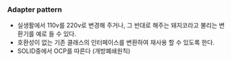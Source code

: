 ### Adapter pattern

- 실생활에서 110v를 220v로 변경해 주거나, 그 반대로 해주는 돼지코라고 불리는 변환기를 예로 들 수 있다.
- 호환성이 없는 기존 클래스의 인터페이스를 변환하여 재사용 할 수 있도록 한다.
- SOLID중에서 OCP를 따른다 (개방폐쇄원칙)